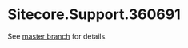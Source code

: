 # Sitecore.Support.360691

See [master branch](https://github.com/sitecoresupport/Sitecore.Support.360691) for details.